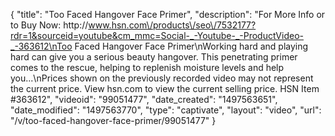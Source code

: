 {
    "title": "Too Faced Hangover Face Primer",
    "description": "For More Info or to Buy Now: http:\/\/www.hsn.com\/products\/seo\/7532177?rdr=1&sourceid=youtube&cm_mmc=Social-_-Youtube-_-ProductVideo-_-363612\nToo Faced Hangover Face Primer\nWorking hard and playing hard can give you a serious beauty hangover. This penetrating primer comes to the rescue, helping to replenish moisture levels and help you...\nPrices shown on the previously recorded video may not represent the current price.  View hsn.com to view the current selling price. HSN Item #363612",
    "videoid": "99051477",
    "date_created": "1497563651",
    "date_modified": "1497563770",
    "type": "captivate",
    "layout": "video",
    "url": "\/v\/too-faced-hangover-face-primer\/99051477"
}
